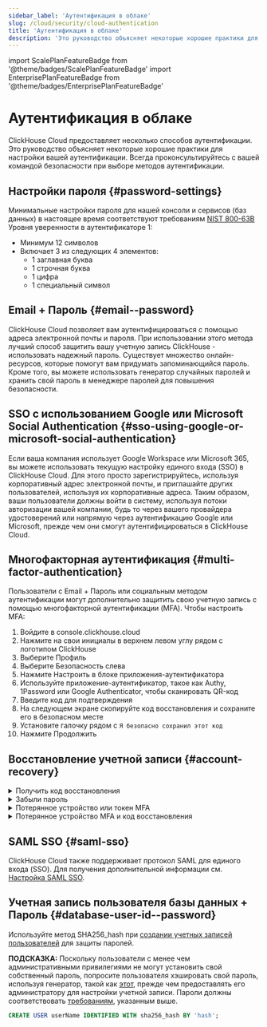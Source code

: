 ```yaml
---
sidebar_label: 'Аутентификация в облаке'
slug: /cloud/security/cloud-authentication
title: 'Аутентификация в облаке'
description: 'Это руководство объясняет некоторые хорошие практики для настройки вашей аутентификации.'
---
```


import ScalePlanFeatureBadge from '@theme/badges/ScalePlanFeatureBadge'
import EnterprisePlanFeatureBadge from '@theme/badges/EnterprisePlanFeatureBadge'


# Аутентификация в облаке

ClickHouse Cloud предоставляет несколько способов аутентификации. Это руководство объясняет некоторые хорошие практики для настройки вашей аутентификации. Всегда проконсультируйтесь с вашей командой безопасности при выборе методов аутентификации.

## Настройки пароля {#password-settings}

Минимальные настройки пароля для нашей консоли и сервисов (баз данных) в настоящее время соответствуют требованиям [NIST 800-63B](https://pages.nist.gov/800-63-3/sp800-63b.html#sec4) Уровня уверенности в аутентификаторе 1:
- Минимум 12 символов
- Включает 3 из следующих 4 элементов:
   - 1 заглавная буква
   - 1 строчная буква
   - 1 цифра
   - 1 специальный символ

## Email + Пароль {#email--password}

ClickHouse Cloud позволяет вам аутентифицироваться с помощью адреса электронной почты и пароля. При использовании этого метода лучший способ защитить вашу учетную запись ClickHouse - использовать надежный пароль. Существует множество онлайн-ресурсов, которые помогут вам придумать запоминающийся пароль. Кроме того, вы можете использовать генератор случайных паролей и хранить свой пароль в менеджере паролей для повышения безопасности.

## SSO с использованием Google или Microsoft Social Authentication {#sso-using-google-or-microsoft-social-authentication}

Если ваша компания использует Google Workspace или Microsoft 365, вы можете использовать текущую настройку единого входа (SSO) в ClickHouse Cloud. Для этого просто зарегистрируйтесь, используя корпоративный адрес электронной почты, и приглашайте других пользователей, используя их корпоративные адреса. Таким образом, ваши пользователи должны войти в систему, используя потоки авторизации вашей компании, будь то через вашего провайдера удостоверений или напрямую через аутентификацию Google или Microsoft, прежде чем они смогут аутентифицироваться в ClickHouse Cloud.

## Многофакторная аутентификация {#multi-factor-authentication}

Пользователи с Email + Пароль или социальным методом аутентификации могут дополнительно защитить свою учетную запись с помощью многофакторной аутентификации (MFA). Чтобы настроить MFA:
1. Войдите в console.clickhouse.cloud
2. Нажмите на свои инициалы в верхнем левом углу рядом с логотипом ClickHouse
3. Выберите Профиль
4. Выберите Безопасность слева
5. Нажмите Настроить в блоке приложения-аутентификатора
6. Используйте приложение-аутентификатор, такое как Authy, 1Password или Google Authenticator, чтобы сканировать QR-код
7. Введите код для подтверждения
8. На следующем экране скопируйте код восстановления и сохраните его в безопасном месте
9. Установите галочку рядом с `Я безопасно сохранил этот код`
10. Нажмите Продолжить

## Восстановление учетной записи {#account-recovery}

<details> 
   <summary>Получить код восстановления</summary>

   Если вы ранее подключились к MFA и не создали или потеряли код восстановления, выполните следующие шаги, чтобы получить новый код восстановления:
   1. Перейдите на https://console.clickhouse.cloud
   2. Войдите с вашими учетными данными и MFA
   3. Перейдите в свой профиль в верхнем левом углу
   4. Нажмите Безопасность слева
   5. Нажмите на корзину рядом с вашим приложением-автентификатором
   6. Нажмите Удалить приложение-автентификатор
   7. Введите ваш код и нажмите Продолжить
   8. Нажмите Настроить в разделе приложения-автентификатора
   9. Сканируйте QR-код и введите новый код
   10. Скопируйте ваш код восстановления и сохраните его в безопасном месте
   11. Установите галочку рядом с `Я безопасно сохранил этот код`
   12. Нажмите Продолжить
   
</details>
<details>
   <summary>Забыли пароль</summary>

   Если вы забыли свой пароль, выполните следующие шаги для самостоятельного восстановления:
   1. Перейдите на https://console.clickhouse.cloud
   2. Введите свой адрес электронной почты и нажмите Продолжить
   3. Нажмите Забыли свой пароль?
   4. Нажмите Отправить ссылку на сброс пароля
   5. Проверьте свою электронную почту и нажмите Сбросить пароль из письма
   6. Введите новый пароль, подтвердите пароль и нажмите Обновить пароль
   7. Нажмите Назад к входу
   8. Войдите в систему, используя ваш новый пароль
            
</details>
<details>
   <summary>Потерянное устройство или токен MFA</summary>

   Если вы потеряли устройство MFA или удалили свой токен, выполните следующие шаги, чтобы восстановить и создать новый токен:
   1. Перейдите на https://console.clickhouse.cloud
   2. Введите ваши учетные данные и нажмите Продолжить
   3. На экране многофакторной аутентификации нажмите Отмена
   4. Нажмите Код восстановления
   5. Введите код и нажмите Продолжить
   6. Скопируйте новый код восстановления и сохраните его в безопасном месте
   7. Установите галочку рядом с `Я безопасно сохранил этот код` и нажмите Продолжить
   8. После входа в систему перейдите в свой профиль в верхнем левом углу
   9. Нажмите на безопасность в верхнем левом углу
   10. Нажмите на значок корзины рядом с приложением-автентификатором, чтобы удалить ваш старый автентификатор
   11. Нажмите Удалить приложение-автентификатор
   12. Когда будет предложено ввести вашу многофакторную аутентификацию, нажмите Отмена
   13. Нажмите Код восстановления
   14. Введите ваш код восстановления (это новый код, созданный на шаге 7) и нажмите Продолжить
   15. Скопируйте новый код восстановления и сохраните его в безопасном месте - это страховка на случай, если вы покинете экран во время процесса удаления
   16. Установите галочку рядом с `Я безопасно сохранил этот код` и нажмите Продолжить
   17. Следуйте процессу выше, чтобы настроить новый фактор MFA
       
</details>
<details>
   <summary>Потерянное устройство MFA и код восстановления</summary>

   Если вы потеряли устройство MFA И код восстановления или вы потеряли устройство MFA и никогда не получали код восстановления, выполните следующие шаги, чтобы запросить сброс:

   **Отправить запрос:** Если вы находитесь в организации, где есть другие администраторы, даже если вы пытаетесь получить доступ к одной пользовательской организации, попросите члена вашей организации, которому назначена роль администратора, войти в организацию и отправить заявочный тикет на сброс вашего MFA от вашего имени. Как только мы подтвердим, что запрос аутентифицирован, мы сбросим ваш MFA и уведомим администратора. Войдите, как обычно, без MFA и перейдите в настройки профиля, чтобы зарегистрировать новый фактор, если хотите.

   **Сброс через электронную почту:** Если вы единственный пользователь в организации, отправьте запрос на поддержку по электронной почте (support@clickhouse.com), используя адрес электронной почты, связанный с вашей учетной записью. Как только мы подтвердим, что запрос поступает с правильного адреса электронной почты, мы сбросим ваш MFA И пароль. Проверьте свою электронную почту, чтобы получить ссылку для сброса пароля. Настройте новый пароль, затем перейдите в настройки профиля, чтобы зарегистрировать новый фактор, если хотите.
   
</details>

## SAML SSO {#saml-sso}

<EnterprisePlanFeatureBadge feature="SAML SSO"/>

ClickHouse Cloud также поддерживает протокол SAML для единого входа (SSO). Для получения дополнительной информации см. [Настройка SAML SSO](/cloud/security/saml-setup).

## Учетная запись пользователя базы данных + Пароль {#database-user-id--password}

Используйте метод SHA256_hash при [создании учетных записей пользователей](/sql-reference/statements/create/user.md) для защиты паролей.

**ПОДСКАЗКА:** Поскольку пользователи с менее чем административными привилегиями не могут установить свой собственный пароль, попросите пользователя хэшировать свой пароль, используя генератор, такой как [этот](https://tools.keycdn.com/sha256-online-generator), прежде чем предоставлять его администратору для настройки учетной записи. Пароли должны соответствовать [требованиям](#password-settings), указанным выше.

```sql
CREATE USER userName IDENTIFIED WITH sha256_hash BY 'hash';
```
